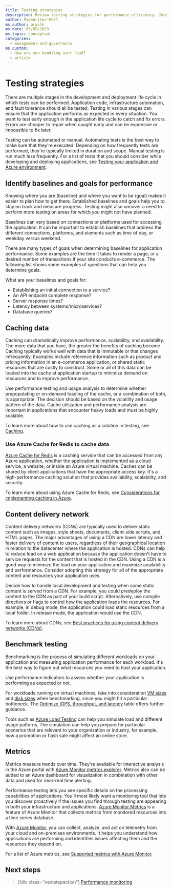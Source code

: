 ```yaml
---
title: Testing strategies
description: Review testing strategies for performance efficiency. Identify baselines and goals for performance. Cache data, run benchmark tests, and use metrics.
author: PageWriter-MSFT
ms.author: prwilk
ms.date: 05/05/2023
ms.topic: conceptual
categories:
  - management-and-governance
ms.custom:
  - How are you handling user load?
  - article
---
```


# Testing strategies

There are multiple stages in the development and deployment life cycle in which tests can be performed. Application code, infrastructure automation, and fault tolerance should all be tested. Testing in various stages can ensure that the application performs as expected in every situation. You want to test early enough in the application life cycle to catch and fix errors. Errors are cheaper to repair when caught early and can be expensive or impossible to fix later.

Testing can be automated or manual. Automating tests is the best way to make sure that they're executed. Depending on how frequently tests are performed, they're typically limited in duration and scope. Manual testing is run much less frequently. For a list of tests that you should consider while developing and deploying applications, see [Testing your application and Azure environment](../devops/release-engineering-testing.md).

## Identify baselines and goals for performance

Knowing where you are (baseline) and where you want to be (goal) makes it easier to plan how to get there. Established baselines and goals help you to stay on track and measure progress. Testing might also uncover a need to perform more testing on areas for which you might not have planned.

Baselines can vary based on connections or platforms used for accessing the application. It can be important to establish baselines that address the different connections, platforms, and elements such as time of day, or weekday versus weekend.

There are many types of goals when determining baselines for application performance. Some examples are the time it takes to render a page, or a desired number of transactions if your site conducts e-commerce. The following list shows some examples of questions that can help you determine goals.

What are your baselines and goals for:

- Establishing an initial connection to a service?
- An API endpoint complete response?
- Server response times?
- Latency between systems/microservices?
- Database queries?

## Caching data

Caching can dramatically improve performance, scalability, and availability. The more data that you have, the greater the benefits of caching become. Caching typically works well with data that is immutable or that changes infrequently. Examples include reference information such as product and pricing information in an e-commerce application, or shared static resources that are costly to construct. Some or all of this data can be loaded into the cache at application startup to minimize demand on resources and to improve performance.

Use performance testing and usage analysis to determine whether prepopulating or on-demand loading of the cache, or a combination of both, is appropriate. The decision should be based on the volatility and usage pattern of the data. Cache utilization and performance analysis are important in applications that encounter heavy loads and must be highly scalable.

To learn more about how to use caching as a solution in testing, see [Caching](/azure/architecture/best-practices/caching#determine-how-to-cache-data-effectively).

### Use Azure Cache for Redis to cache data

[Azure Cache for Redis](/azure/azure-cache-for-redis/cache-overview) is a caching service that can be accessed from any Azure application, whether the application is implemented as a cloud service, a website, or inside an Azure virtual machine. Caches can be shared by client applications that have the appropriate access key. It's a high-performance caching solution that provides availability, scalability, and security.

To learn more about using Azure Cache for Redis, see [Considerations for implementing caching in Azure](/azure/architecture/best-practices/caching#considerations-for-implementing-caching-in-azure).

## Content delivery network

Content delivery networks (CDNs) are typically used to deliver static content such as images, style sheets, documents, client-side scripts, and HTML pages. The major advantages of using a CDN are lower latency and faster delivery of content to users, regardless of their geographical location in relation to the datacenter where the application is hosted. CDNs can help to reduce load on a web application because the application doesn't have to service requests for the content that is hosted in the CDN. Using a CDN is a good way to minimize the load on your application and maximize availability and performance. Consider adopting this strategy for all of the appropriate content and resources your application uses.

Decide how to handle local development and testing when some static content is served from a CDN. For example, you could predeploy the content to the CDN as part of your build script. Alternatively, use compile directives or flags to control how the application loads the resources. For example, in debug mode, the application could load static resources from a local folder. In release mode, the application would use the CDN.

To learn more about CDNs, see [Best practices for using content delivery networks (CDNs)](/azure/architecture/best-practices/cdn).

## Benchmark testing

Benchmarking is the process of simulating different workloads on your application and measuring application performance for each workload. It's the best way to figure out what resources you need to host your application.

Use performance indicators to assess whether your application is performing as expected or not.

For workloads running on virtual machines, take into consideration [VM sizes](/azure/virtual-machines/premium-storage-performance#high-scale-vm-sizes) and [disk sizes](/azure/virtual-machines/premium-storage-performance#premium-storage-disk-sizes) when benchmarking, since you might hit a particular bottleneck. The [Optimize IOPS, throughput, and latency](/azure/virtual-machines/premium-storage-performance#optimize-iops-throughput-and-latency-at-a-glance) table offers further guidance.

Tools such as [Azure Load Testing](/azure/load-testing/overview-what-is-azure-load-testing) can help you simulate load and different usage patterns. The simulation can help you prepare for particular scenarios that are relevant to your organization or industry, for example, how a promotion or flash sale might affect an online store.

## Metrics

Metrics measure trends over time. They're available for interactive analysis in the Azure portal with [Azure Monitor metrics explorer](/azure/azure-monitor/essentials/metrics-getting-started). Metrics also can be added to an Azure dashboard for visualization in combination with other data and used for near-real time alerting.

Performance testing lets you see specific details on the processing capabilities of applications. You'll most likely want a monitoring tool that lets you discover proactively if the issues you find through testing are appearing in both your infrastructure and applications. [Azure Monitor Metrics](/azure/azure-monitor/platform/data-platform-metrics) is a feature of Azure Monitor that collects metrics from monitored resources into a time series database.

With [Azure Monitor](/azure/azure-monitor/overview), you can collect, analyze, and act on telemetry from your cloud and on-premises environments. It helps you understand how applications are performing and identifies issues affecting them and the resources they depend on.

For a list of Azure metrics, see [Supported metrics with Azure Monitor](/azure/azure-monitor/platform/metrics-supported).

## Next steps

> [!div class="nextstepaction"]
> [Performance monitoring](./checklist.md)
